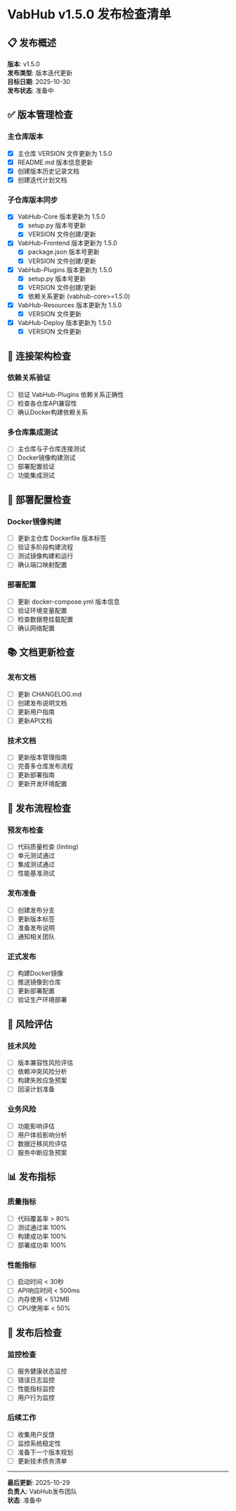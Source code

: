 # VabHub v1.5.0 发布检查清单

## 📋 发布概述

**版本**: v1.5.0  
**发布类型**: 版本迭代更新  
**目标日期**: 2025-10-30  
**发布状态**: 准备中

## ✅ 版本管理检查

### 主仓库版本
- [x] 主仓库 VERSION 文件更新为 1.5.0
- [x] README.md 版本信息更新
- [x] 创建版本历史记录文档
- [x] 创建迭代计划文档

### 子仓库版本同步
- [x] VabHub-Core 版本更新为 1.5.0
  - [x] setup.py 版本号更新
  - [x] VERSION 文件创建/更新
- [x] VabHub-Frontend 版本更新为 1.5.0
  - [x] package.json 版本号更新
  - [x] VERSION 文件创建/更新
- [x] VabHub-Plugins 版本更新为 1.5.0
  - [x] setup.py 版本号更新
  - [x] VERSION 文件创建/更新
  - [x] 依赖关系更新 (vabhub-core>=1.5.0)
- [x] VabHub-Resources 版本更新为 1.5.0
  - [x] VERSION 文件更新
- [x] VabHub-Deploy 版本更新为 1.5.0
  - [x] VERSION 文件更新

## 🔗 连接架构检查

### 依赖关系验证
- [ ] 验证 VabHub-Plugins 依赖关系正确性
- [ ] 检查各仓库API兼容性
- [ ] 确认Docker构建依赖关系

### 多仓库集成测试
- [ ] 主仓库与子仓库连接测试
- [ ] Docker镜像构建测试
- [ ] 部署配置验证
- [ ] 功能集成测试

## 🐳 部署配置检查

### Docker镜像构建
- [ ] 更新主仓库 Dockerfile 版本标签
- [ ] 验证多阶段构建流程
- [ ] 测试镜像构建和运行
- [ ] 确认端口映射配置

### 部署配置
- [ ] 更新 docker-compose.yml 版本信息
- [ ] 验证环境变量配置
- [ ] 检查数据卷挂载配置
- [ ] 确认网络配置

## 📚 文档更新检查

### 发布文档
- [ ] 更新 CHANGELOG.md
- [ ] 创建发布说明文档
- [ ] 更新用户指南
- [ ] 更新API文档

### 技术文档
- [ ] 更新版本管理指南
- [ ] 完善多仓库发布流程
- [ ] 更新部署指南
- [ ] 更新开发环境配置

## 🔄 发布流程检查

### 预发布检查
- [ ] 代码质量检查 (linting)
- [ ] 单元测试通过
- [ ] 集成测试通过
- [ ] 性能基准测试

### 发布准备
- [ ] 创建发布分支
- [ ] 更新版本标签
- [ ] 准备发布说明
- [ ] 通知相关团队

### 正式发布
- [ ] 构建Docker镜像
- [ ] 推送镜像到仓库
- [ ] 更新部署配置
- [ ] 验证生产环境部署

## 🚨 风险评估

### 技术风险
- [ ] 版本兼容性风险评估
- [ ] 依赖冲突风险分析
- [ ] 构建失败应急预案
- [ ] 回滚计划准备

### 业务风险
- [ ] 功能影响评估
- [ ] 用户体验影响分析
- [ ] 数据迁移风险评估
- [ ] 服务中断应急预案

## 📊 发布指标

### 质量指标
- [ ] 代码覆盖率 > 80%
- [ ] 测试通过率 100%
- [ ] 构建成功率 100%
- [ ] 部署成功率 100%

### 性能指标
- [ ] 启动时间 < 30秒
- [ ] API响应时间 < 500ms
- [ ] 内存使用 < 512MB
- [ ] CPU使用率 < 50%

## 🔧 发布后检查

### 监控检查
- [ ] 服务健康状态监控
- [ ] 错误日志监控
- [ ] 性能指标监控
- [ ] 用户行为监控

### 后续工作
- [ ] 收集用户反馈
- [ ] 监控系统稳定性
- [ ] 准备下一个版本规划
- [ ] 更新技术债务清单

---

**最后更新**: 2025-10-29  
**负责人**: VabHub发布团队  
**状态**: 准备中